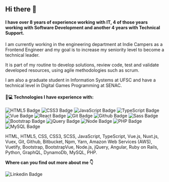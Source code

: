 ## Hi there 👋

#### I have over 8 years of experience working with IT, 4 of those years working with Software Development and another 4 years with Technical Support.

I am currently working in the engineering department at Indie Campers as a Frontend Engineer and my goal is to increase my seniority level to become a technical leader.

It is part of my routine to develop solutions, review code, test and validate developed resources, using agile methodologies such as scrum.

I am also a graduate student in Information Systems at UFSC and have a technical level in Digital Games Programming at SENAC.

#### 🚀💻 Technologies I have experience with:

![HTML5 Badge](https://img.shields.io/badge/HTML5-E34F26?style=for-the-badge&logo=html5&logoColor=white) ![CSS3 Badge](https://img.shields.io/badge/CSS3-1572B6?style=for-the-badge&logo=css3&logoColor=white) ![JavaScript Badge](https://img.shields.io/badge/JavaScript-F7DF1E?style=for-the-badge&logo=javascript&logoColor=black) ![TypeScript Badge](https://img.shields.io/badge/TypeScript-007ACC?style=for-the-badge&logo=typescript&logoColor=white) ![Vue Badge](https://img.shields.io/badge/Vue.js-35495E?style=for-the-badge&logo=vue.js&logoColor=4FC08D) ![React Badge](https://img.shields.io/badge/React-20232A?style=for-the-badge&logo=react&logoColor=61DAFB) ![Git Badge](https://img.shields.io/badge/Git-F05032?style=for-the-badge&logo=git&logoColor=white) ![Github Badge](https://img.shields.io/badge/GitHub-100000?style=for-the-badge&logo=github&logoColor=white) ![Sass Badge](https://img.shields.io/badge/Sass-CC6699?style=for-the-badge&logo=sass&logoColor=white) ![Bootstrap Badge](https://img.shields.io/badge/Bootstrap-563D7C?style=for-the-badge&logo=bootstrap&logoColor=white) ![jQuery Badge](https://img.shields.io/badge/jQuery-0769AD?style=for-the-badge&logo=jquery&logoColor=white) ![Node Badge](https://img.shields.io/badge/Node.js-43853D?style=for-the-badge&logo=node.js&logoColor=white) ![PHP Badge](https://img.shields.io/badge/PHP-777BB4?style=for-the-badge&logo=php&logoColor=white) ![MySQL Badge](https://img.shields.io/badge/MySQL-00000F?style=for-the-badge&logo=mysql&logoColor=white)

HTML, HTML5, CSS, CSS3, SCSS, JavaScript, TypeScript, Vue.js, Nuxt.js, Vuex, Git, Github, Bitbucket, Npm, Yarn, Amazon Web Services (AWS), Vuetify, Bootstrap, BootstrapVue, Node.js, jQuery, Angular, Ruby on Rails, Python, GraphQL, DynamoDb, MySQL, PHP.

**Where can you find out more about me 👇**
 
![Linkedin Badge](https://img.shields.io/badge/LinkedIn-0077B5?style=for-the-badge&logo=linkedin&logoColor=white&link=https://www.linkedin.com/in/viniciuspizettadesouza/)


<!--
**viniciuspizettadesouza/viniciuspizettadesouza** is a ✨ _special_ ✨ repository because its `README.md` (this file) appears on your GitHub profile.

Here are some ideas to get you started:

- 🔭 I’m currently working on ...
- 🌱 I’m currently learning ...
- 👯 I’m looking to collaborate on ...
- 🤔 I’m looking for help with ...
- 💬 Ask me about ...
- 📫 How to reach me: ...
- 😄 Pronouns: ...
- ⚡ Fun fact: ...
-->
